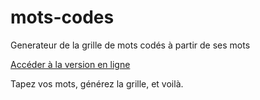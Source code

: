 # mots-codes
Generateur de la grille de mots codés à partir de ses mots

[Accéder à la version en ligne](https://dpamar.github.io/mots-codes/index.html)

Tapez vos mots, générez la grille, et voilà.
